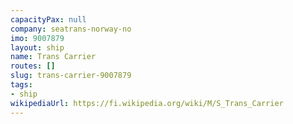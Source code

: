 ```yaml
---
capacityPax: null
company: seatrans-norway-no
imo: 9007879
layout: ship
name: Trans Carrier
routes: []
slug: trans-carrier-9007879
tags:
- ship
wikipediaUrl: https://fi.wikipedia.org/wiki/M/S_Trans_Carrier
---
```

